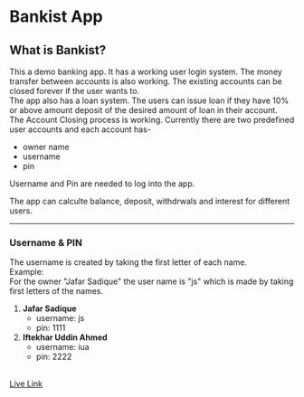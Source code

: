 # Bankist App
## What is Bankist?

<p>This a demo banking app. It has a working user login system. The money transfer between accounts is also working. The existing accounts can be closed forever if the user wants to.<br>The app also has a loan system. The users can issue loan if they have 10% or above amount deposit of the desired amount of loan in their account.  <br>The Account Closing process is working. Currently there are two predefined user accounts and each account has-</p>

-   owner name
-   username
-   pin

<p>Username and Pin are needed to log into the app.</p>
<p>The app can calculte balance, deposit, withdrwals and interest for different users. </p>

<hr>

### Username & PIN

<p>The username is created by taking the first letter of each name. <br> Example: <br>For the owner "Jafar Sadique" the user name is "js" which is made by taking first letters of the names.</p>

<ol>
  <li><b>Jafar Sadique</b>
      <ul>
        <li>username: js</li>
        <li>pin: 1111</li>
      </ul>
  </li>
  <li><b>Iftekhar Uddin Ahmed</b>
      <ul>
        <li>username: iua</li>
        <li>pin: 2222</li>
      </ul>
  </li>
</ol>
<br>
<a href="https://10sadique.github.io/Bankist-App/" target="_blank">Live Link</a>
